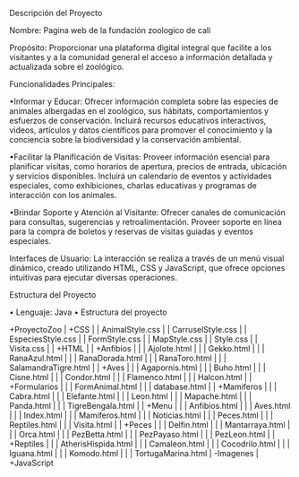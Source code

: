   Descripción del Proyecto
  
  Nombre: Pagina web de la fundación zoologico de cali

  Propósito: Proporcionar una plataforma digital integral que facilite a los visitantes y a la comunidad general el acceso a información detallada y actualizada sobre el zoológico. 

Funcionalidades Principales:

  •Informar y Educar: Ofrecer información completa sobre las especies de animales albergadas en el zoológico, sus hábitats, comportamientos y esfuerzos de conservación. Incluirá recursos educativos interactivos, videos, artículos y datos científicos para promover el conocimiento y la conciencia sobre la biodiversidad y la conservación ambiental.

  •Facilitar la Planificación de Visitas: Proveer información esencial para planificar visitas, como horarios de apertura, precios de entrada, ubicación y servicios disponibles. Incluirá un calendario de eventos y actividades especiales, como exhibiciones, charlas educativas y programas de interacción con los animales.

  •Brindar Soporte y Atención al Visitante: Ofrecer canales de comunicación para consultas, sugerencias y retroalimentación. Proveer soporte en línea para la compra de boletos y reservas de visitas guiadas y eventos especiales.

Interfaces de Usuario: La interacción se realiza a través de un menú visual dinámico, creado utilizando HTML, CSS y JavaScript, que ofrece opciones intuitivas para ejecutar diversas operaciones.

Estructura del Proyecto

• Lenguaje: Java
• Estructura del proyecto

+ProyectoZoo
|	+CSS
|	 | AnimalStyle.css
|	 | CarruselStyle.css
|	 | EspeciesStyle.css
|	 | FormStyle.css
|	 | MapStyle.css
|	 | Style.css
|	 | Visita.css
|
|	+HTML
|	 | +Anfibios
|	 |	| Ajolote.html
|	 |	| Gekko.html
|	 |	| RanaAzul.html
|	 |	| RanaDorada.html
|	 |	| RanaToro.html
|	 |	| SalamandraTigre.html
|	 | +Aves
|	 |	| Agapornis.html
|	 |	| Buho.html
|	 |	| Cisne.html
|	 |	| Condor.html
|	 |	| Flamenco.html
|	 | 	| Halcon.html
|	 | +Formularios
|	 |	| FormAnimal.html
|	 |	| database.html
|	 | +Mamiferos
|	 |	| Cabra.html
|	 |	| Elefante.html
|	 |	| Leon.html
|	 |	| Mapache.html
|	 |	| Panda.html
|	 |	| TigreBengala.html
|	 | +Menu
|	 |	| Anfibios.html
|	 |	| Aves.html
|	 |	| Index.html
|	 |	| Mamiferos.html
|	 |	| Noticias.html
|	 |	| Peces.html
|	 |	| Reptiles.html
|	 |	| Visita.html
|	 | +Peces
|	 |	| Delfin.html
|	 |	| Mantarraya.html
|	 |	| Orca.html
|	 |	| PezBetta.html
|	 |	| PezPayaso.html
|	 |	| PezLeon.html
|	 | +Reptiles
|	 |	| AtherisHispida.html
|	 |	| Camaleon.html
|	 |	| Cocodrilo.html
|	 |	| Iguana.html
|	 |	| Komodo.html
|	 |	| TortugaMarina.html
|	-Imagenes
|	+JavaScript
